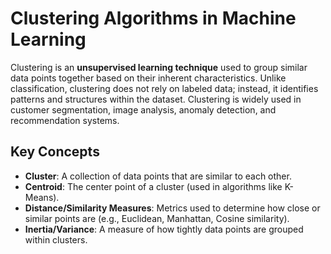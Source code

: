 # Clustering Algorithms in Machine Learning

Clustering is an **unsupervised learning technique** used to group similar data points together based on their inherent characteristics. Unlike classification, clustering does not rely on labeled data; instead, it identifies patterns and structures within the dataset. Clustering is widely used in customer segmentation, image analysis, anomaly detection, and recommendation systems.

## Key Concepts

- **Cluster**: A collection of data points that are similar to each other.  
- **Centroid**: The center point of a cluster (used in algorithms like K-Means).  
- **Distance/Similarity Measures**: Metrics used to determine how close or similar points are (e.g., Euclidean, Manhattan, Cosine similarity).  
- **Inertia/Variance**: A measure of how tightly data points are grouped within clusters.


